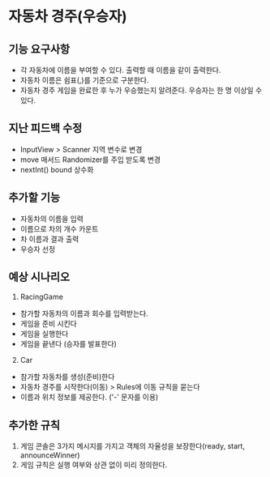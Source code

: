 # 자동차 경주(우승자)
## 기능 요구사항
- 각 자동차에 이름을 부여할 수 있다. 출력할 때 이름을 같이 출력한다.
- 자동차 이름은 쉼표(,)를 기준으로 구분한다.
- 자동차 경주 게임을 완료한 후 누가 우승했는지 알려준다. 우승자는 한 명 이상일 수 있다.

## 지난 피드백 수정
- InputView > Scanner 지역 변수로 변경
- move 매서드 Randomizer를 주입 받도록 변경
- nextInt() bound 상수화

## 추가할 기능
- 자동차의 이름을 입력
- 이름으로 차의 개수 카운트
- 차 이름과 결과 출력
- 우승자 선정 


## 예상 시나리오
1. RacingGame
 - 참가할 자동차의 이름과 회수를 입력받는다.
 - 게임을 준비 시킨다
 - 게임을 실행한다
 - 게임을 끝낸다 (승자를 발표한다)
 
2. Car
 - 참가할 자동차를 생성(준비)한다
 - 자동차 경주를 시작한다(이동) >  Rules에 이동 규칙을 묻는다
 - 이름과 위치 정보를 제공한다. ('-' 문자를 이용) 

## 추가한 규칙
1. 게임 콘솔은 3가지 메시지를 가지고 객체의 자율성을 보장한다(ready, start, announceWinner)
2. 게임 규칙은 실행 여부와 상관 없이 미리 정의한다.